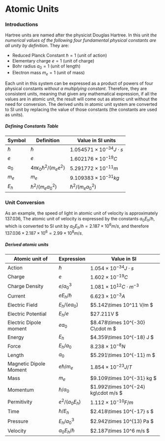 # Atomic Units
### Introductions
Hartree units are named after the physicist Douglas Hartree. In this unit *the numerical values of the following four fundamental physical constants are all unity by definition*. They are:
- Reduced Planck Constant $\hbar=1$ (unit of action) 
- Elementary charge $e = 1$ (unit of charge)  
- Bohr radius $a_0 = 1$ (unit of length)  
- Electron mass $m_e = 1$ (unit of mass)

Each unit in this system can be expressed as a product of powers of four physical constants *without a multiplying constant*. Therefore, they are consistent units, meaning that given any mathematical expression, if all the values are in atomic unit, the result will come out as atomic unit without the need for conversion. The derived units in atomic unit system are converted to SI unit by replacing the value of those constants (the constants are used as units).

##### Defining Constants Table
| Symbol | Definition | Value in SI units |
| ----- | ---- | ---- |
| $\hbar$ | $\hbar$ | $1.054571\times 10^{-34} J\cdot s$  |
| $e$ | $e$ | $1.602176\times 10^{-19} C$ 
$a_0$ | $4\pi\epsilon_0\hbar^2/(m_ee^2)$ | $5.291772\times 10^{-11} m$ 
$m_e$ | $m_e$ | $9.109383\times 10^{-31} kg$ 
$E_h$ | $\hbar^2/(m_e a_0^2)$ | $\hbar^2/(m_e a_0^2)$ 

### Unit Conversion
As an example, the speed of light in atomic unit of velocity is approximately 137.036, The atomic unit of velocity is expressed by the constants $a_0 E_h /\hbar$, which is converted to SI unit by $a_0 E_h / \hbar = 2.187\times10^6 m/s$, and therefore $137.036\times 2.187\times10^6 = 2.99 \times 10^8 m/s$.

##### Derived atomic units
| Atomic unit of | Expression | Value in SI |
| --- | --- | --- |
| Action | $\hbar$ | $1.054\times 10^{-34} J\cdot s$ 
| Charge | $e$ | $1.602\times 10^{-19} C$ 
| Charge Density | $e/a_0^3$ | $1.081\times 10^12 C\cdot m^{-3}$ 
| Current | $eE_h/\hbar$ | $6.623\times 10^{-3} A$ 
| Electric Field | $E_h/(ea_0)$ | $5.142\times 10^11 V/m $ 
| Electric Potential | $E_h/e$ | $27.211V $ 
| Electric Dipole moment | $ea_0$ | $8.478\times 10^{-30} C\cdot m $ 
| Energy | $E_h$ | $4.359\times 10^{-18} J $ 
| Force | $E_h/a_0$ | $8.238\times 10^{-8} N$ 
| Length | $a_0$ | $5.291\times 10^{-11} m $ 
| Magnetic Dipole Moment | $e\hbar/m_e$ | $1.854\times 10^{-23} J/T$ 
| Mass | $m_e$ | $9.109\times 10^{-31} kg $ 
| Momentum | $\hbar/a_0$ | $1.992\times 10^{-24} kg\cdot m/s $ 
| Permitivity | $e^2/(a_0E_h)$ | $1.112\times 10^{-10} F/m$ 
| Time | $\hbar/E_h$ | $2.418\times 10^{-17} s $ 
| Pressure | $E_h/a_0^3$ | $2.942\times 10^{13} Pa $ 
| Velocity | $a_0E_h/\hbar$ | $2.187\times 10^6 m/s $ 